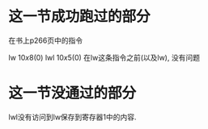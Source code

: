 # 这一节成功跑过的部分
在书上p266页中的指令

lw $1 0x8($0)
lwl $1 0x5($0)
在lw这条指令之前(以及lw), 没有问题
# 这一节没通过的部分
lwl没有访问到lw保存到寄存器1中的内容.
